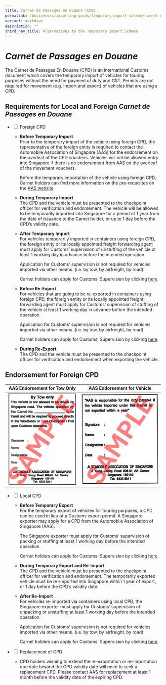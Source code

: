 ```yaml
---
title: Carnet de Passages en Douane (CPD)
permalink: /businesses/importing-goods/temporary-import-scheme/carnet-de-passages-en-douane-cpd/
variant: markdown
description: ""
third_nav_title: Alternatives to the Temporary Import Scheme
---
```

# *Carnet de Passages en Douane*

The Carnet de Passages En Douane (CPD) is an international Customs document which covers the temporary import of vehicles for touring purposes without the need for payment of duty and GST. Permits are not required for movement (e.g. import and export) of vehicles that are using a CPD.

## Requirements for Local and Foreign *Carnet de Passages en Douane*


<ul class="jekyllcodex_accordion">
<li>
    <input id="accordion1" type="checkbox">
    <label for="accordion1">Foreign CPD</label>
<div>
	<ul>
		<li><b>Before Temporary Import</b><br>
					Prior to the temporary import of the vehicle using foreign CPD, the representative of the foreign entity is required to contact the Automobile Association of Singapore (AAS) for the endorsement on the overleaf of the CPD vouchers. Vehicles will not be allowed entry into Singapore if there is no endorsement from AAS on the overleaf of the movement vouchers. <br>

Before the temporary importation of the vehicle using foreign CPD, Carnet holders can find more information on the pre-requisites on the <a href="https://aas.com.sg/idp-carnet/"> AAS website</a>.
			
</li></ul>
	<ul>
   <li><b>During Temporary Import</b><br>	
The CPD and the vehicle must be presented to the checkpoint officer for verification and endorsement. The vehicle will be allowed to be temporarily imported into Singapore for a period of 1 year from the date of issuance to the Carnet holder, or up to 1 day before the CPD’s validity date.</li>
	</ul>
	
<ul>
   <li><b>After Temporary Import</b><br>	
For vehicles temporarily imported in containers using foreign CPD, the foreign entity or its locally appointed freight forwarding agent must apply for Customs’ supervision of unstuffing of the vehicle at least 1 working day in advance before the intended operation.
	
Application for Customs’ supervision is not required for vehicles imported via other means.
(i.e. by tow, by airfreight, by road)

Carnet holders can apply for Customs’ Supervision by clicking <a href="https://eservices.customs.gov.sg/scripts/customs/supervision/supermenu.asp">here</a>.
</li>
	</ul>
	<ul>
   <li><b>Before Re-Export</b><br>	
For vehicles that are going to be re-exported in containers using foreign CPD, the foreign entity or its locally appointed freight forwarding agent must apply for Customs’ supervision of stuffing of the vehicle at least 1 working day in advance before the intended operation.
	
Application for Customs’ supervision is not required for vehicles imported via other means.
(i.e. by tow, by airfreight, by road)

Carnet holders can apply for Customs’ Supervision by clicking <a href="https://eservices.customs.gov.sg/scripts/customs/supervision/supermenu.asp">here</a>.
	</li>
	</ul>
	<ul>
   <li><b>During Re-Export</b><br>	
The CPD and the vehicle must be presented to the checkpoint officer for verification and endorsement when exporting the vehicle.</li>
	</ul>
	</div></li></ul>

## Endorsement for Foreign CPD

| AAS Endorsement for Tow Only | AAS Endorsement for Vehicle  | 
| -------- | -------- | 
| ![](/images/AAS_Endorsement_By_Tow.png)     | ![](/images/AAS_Endorsement_By_Road.png)     | 

	
	
<ul class="jekyllcodex_accordion">
<li><input id="accordion1" type="checkbox">
    <label for="accordion1">Local CPD</label>
<div>
      <ul>
				<li><b>Before Temporary Export</b><br>
For the temporary export of vehicles for touring purposes, a CPD can be used in lieu of a Customs export permit. A Singapore exporter may apply for a CPD from the Automobile Association of Singapore (AAS).

The Singapore exporter must apply for Customs’ supervision of packing or stuffing at least 1 working day before the intended operation. 

Carnet holders can apply for Customs’ Supervision by clicking <a href="https://eservices.customs.gov.sg/scripts/customs/supervision/supermenu.asp">here</a>.
				</li></ul>
	<ul>
				<li><b>During Temporary Export and Re-Import</b><br>
The CPD and the vehicle must be presented to the checkpoint officer for verification and endorsement. The temporarily exported vehicle must be re-imported into Singapore within 1 year of export, or 1 day before the CPD’s validity date.
</li>
				</ul>
		<ul>
				<li><b>After Re-Import</b><br>
For vehicles re-imported via containers using local CPD, the Singapore exporter must apply for Customs’ supervision of unpacking or unstuffing at least 1 working day before the intended operation. 

Application for Customs’ supervision is not required for vehicles imported via other means.
(i.e. by tow, by airfreight, by road)

Carnet holders can apply for Customs’ Supervision by clicking <a href="https://eservices.customs.gov.sg/scripts/customs/supervision/supermenu.asp">here</a>.
</li>
				</ul>
			<ul>
    </ul></div>
	
</li><li>
	<input id="accordion2" type="checkbox">
    <label for="accordion2">Replacement of CPD</label>
<div>
      <ul>
				<li>CPD holders wishing to extend the re-exportation or re-importation due date beyond the CPD validity date will need to seek a replacement CPD. Please contact AAS for replacement at least 1 month before the validity date of the expiring CPD.<br>
</li>
				</ul>
	</div></li></ul>